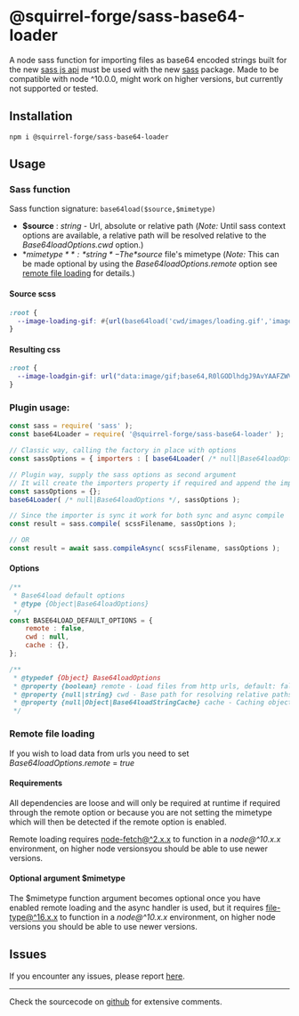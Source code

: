 # @squirrel-forge/sass-base64-loader
A node sass function for importing files as base64 encoded strings built for the new [sass js api](https://sass-lang.com/documentation/js-api) must be used with the new [sass](https://www.npmjs.com/package/sass) package.
Made to be compatible with node ^10.0.0, might work on higher versions, but currently not supported or tested.

## Installation

```
npm i @squirrel-forge/sass-base64-loader
```

## Usage

### Sass function

Sass function signature: ```base64load($source,$mimetype)```

 - **$source** : *string* - Url, absolute or relative path
   (*Note:* Until sass context options are available, a relative path will be resolved relative to the *Base64loadOptions.cwd* option.)
 - **$mimetype** : *string* - The *$source* file's mimetype
   (*Note:* This can be made optional by using the *Base64loadOptions.remote* option see [remote file loading](#remote-file-loading) for details.)

#### Source scss
```scss
:root {
  --image-loading-gif: #{url(base64load('cwd/images/loading.gif','image/gif'))};
}
```

#### Resulting css
```css
:root {
  --image-loadgin-gif: url("data:image/gif;base64,R0lGODlhdgJ9AvYAAFZWVre3t0VFRdzc3DMzM...");
}
```

### Plugin usage:
```javascript
const sass = require( 'sass' );
const base64Loader = require( '@squirrel-forge/sass-base64-loader' );

// Classic way, calling the factory in place with options
const sassOptions = { importers : [ base64Loader( /* null|Base64loadOptions */ ) ] };

// Plugin way, supply the sass options as second argument
// It will create the importers property if required and append the importer.
const sassOptions = {};
base64Loader( /* null|Base64loadOptions */, sassOptions );

// Since the importer is sync it work for both sync and async compile
const result = sass.compile( scssFilename, sassOptions );

// OR
const result = await sass.compileAsync( scssFilename, sassOptions );
```

#### Options

```javascript
/**
 * Base64load default options
 * @type {Object|Base64loadOptions}
 */
const BASE64LOAD_DEFAULT_OPTIONS = {
    remote : false,
    cwd : null,
    cache : {},
};

/**
 * @typedef {Object} Base64loadOptions
 * @property {boolean} remote - Load files from http urls, default: false
 * @property {null|string} cwd - Base path for resolving relative paths, default: null > process.cwd()
 * @property {null|Object|Base64loadStringCache} cache - Caching object, default: {}
 */
```

### Remote file loading

If you wish to load data from urls you need to set *Base64loadOptions.remote* = *true*

#### Requirements

All dependencies are loose and will only be required at runtime if required through the remote option or because you are not setting the mimetype which will then be detected if the remote option is enabled.

Remote loading requires [node-fetch@^2.x.x](https://www.npmjs.com/package/node-fetch/v/2.6.7) to function in a *node@^10.x.x* environment, on higher node versionsyou should be able to use newer versions.

#### Optional argument $mimetype

The $mimetype function argument becomes optional once you have enabled remote loading and the async handler is used, but it requires [file-type@^16.x.x](https://www.npmjs.com/package/file-type/v/16.5.3) to function in a *node@^10.x.x* environment, on higher node versions you should be able to use newer versions.

## Issues

If you encounter any issues, please report [here](https://github.com/squirrel-forge/node-sass-base64-loader/issues).

---
Check the sourcecode on [github](https://github.com/squirrel-forge/node-sass-base64-loader) for extensive comments.
